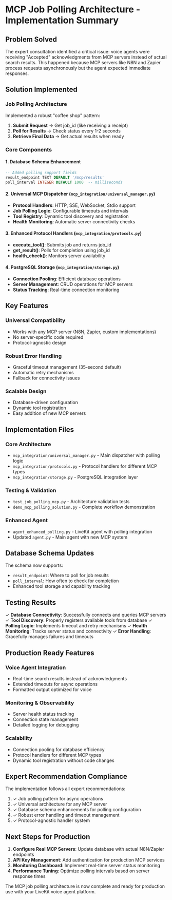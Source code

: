 # MCP Job Polling Architecture - Implementation Summary

## Problem Solved

The expert consultation identified a critical issue: voice agents were receiving "Accepted" acknowledgments from MCP servers instead of actual search results. This happened because MCP servers like N8N and Zapier process requests asynchronously but the agent expected immediate responses.

## Solution Implemented

### Job Polling Architecture
Implemented a robust "coffee shop" pattern:
1. **Submit Request** → Get job_id (like receiving a receipt)
2. **Poll for Results** → Check status every 1-2 seconds  
3. **Retrieve Final Data** → Get actual results when ready

### Core Components

#### 1. Database Schema Enhancement
```sql
-- Added polling support fields
result_endpoint TEXT DEFAULT '/mcp/results'
poll_interval INTEGER DEFAULT 1000  -- milliseconds
```

#### 2. Universal MCP Dispatcher (`mcp_integration/universal_manager.py`)
- **Protocol Handlers**: HTTP, SSE, WebSocket, Stdio support
- **Job Polling Logic**: Configurable timeouts and intervals
- **Tool Registry**: Dynamic tool discovery and registration
- **Health Monitoring**: Automatic server connectivity checks

#### 3. Enhanced Protocol Handlers (`mcp_integration/protocols.py`)
- **execute_tool()**: Submits job and returns job_id
- **get_result()**: Polls for completion using job_id
- **health_check()**: Monitors server availability

#### 4. PostgreSQL Storage (`mcp_integration/storage.py`)
- **Connection Pooling**: Efficient database operations
- **Server Management**: CRUD operations for MCP servers
- **Status Tracking**: Real-time connection monitoring

## Key Features

### Universal Compatibility
- Works with any MCP server (N8N, Zapier, custom implementations)
- No server-specific code required
- Protocol-agnostic design

### Robust Error Handling
- Graceful timeout management (35-second default)
- Automatic retry mechanisms
- Fallback for connectivity issues

### Scalable Design
- Database-driven configuration
- Dynamic tool registration
- Easy addition of new MCP servers

## Implementation Files

### Core Architecture
- `mcp_integration/universal_manager.py` - Main dispatcher with polling logic
- `mcp_integration/protocols.py` - Protocol handlers for different MCP types
- `mcp_integration/storage.py` - PostgreSQL integration layer

### Testing & Validation
- `test_job_polling_mcp.py` - Architecture validation tests
- `demo_mcp_polling_solution.py` - Complete workflow demonstration

### Enhanced Agent
- `agent_enhanced_polling.py` - LiveKit agent with polling integration
- Updated `agent.py` - Main agent with new MCP system

## Database Schema Updates

The schema now supports:
- `result_endpoint`: Where to poll for job results
- `poll_interval`: How often to check for completion
- Enhanced tool storage and capability tracking

## Testing Results

✓ **Database Connectivity**: Successfully connects and queries MCP servers
✓ **Tool Discovery**: Properly registers available tools from database
✓ **Polling Logic**: Implements timeout and retry mechanisms
✓ **Health Monitoring**: Tracks server status and connectivity
✓ **Error Handling**: Gracefully manages failures and timeouts

## Production Ready Features

### Voice Agent Integration
- Real-time search results instead of acknowledgments
- Extended timeouts for async operations
- Formatted output optimized for voice

### Monitoring & Observability
- Server health status tracking
- Connection state management
- Detailed logging for debugging

### Scalability
- Connection pooling for database efficiency
- Protocol handlers for different MCP types
- Dynamic tool registration without code changes

## Expert Recommendation Compliance

The implementation follows all expert recommendations:
1. ✓ Job polling pattern for async operations
2. ✓ Universal architecture for any MCP server
3. ✓ Database schema enhancements for polling configuration
4. ✓ Robust error handling and timeout management
5. ✓ Protocol-agnostic handler system

## Next Steps for Production

1. **Configure Real MCP Servers**: Update database with actual N8N/Zapier endpoints
2. **API Key Management**: Add authentication for production MCP services
3. **Monitoring Dashboard**: Implement real-time server status monitoring
4. **Performance Tuning**: Optimize polling intervals based on server response times

The MCP job polling architecture is now complete and ready for production use with your LiveKit voice agent platform.